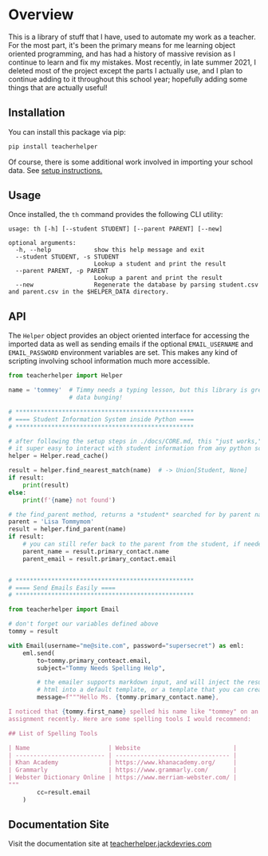# Overview

This is a library of stuff that I have, used to automate my work as a teacher.
For the most part, it's been the primary means for me learning object oriented
programming, and has had a history of massive revision as I continue to learn
and fix my mistakes. Most recently, in late summer 2021, I deleted most of the
project except the parts I actually use, and I plan to continue adding to it
throughout this school year; hopefully adding some things that are actually
useful!

## Installation

You can install this package via pip:

```bash
pip install teacherhelper
```

Of course, there is some additional work involved in importing your school
data. See [setup instructions.](https://teacherhelper.jackdevries.com/setup/)

## Usage

Once installed, the `th` command provides the following CLI utility:

```
usage: th [-h] [--student STUDENT] [--parent PARENT] [--new]

optional arguments:
  -h, --help            show this help message and exit
  --student STUDENT, -s STUDENT
                        Lookup a student and print the result
  --parent PARENT, -p PARENT
                        Lookup a parent and print the result
  --new                 Regenerate the database by parsing student.csv and parent.csv in the $HELPER_DATA directory.
```

## API

The `Helper` object provides an object oriented interface for accessing
the imported data as well as sending emails if the optional `EMAIL_USERNAME`
and `EMAIL_PASSWORD` environment variables are set. This makes any kind of
scripting involving school information much more accessible.

```python
from teacherhelper import Helper

name = 'tommey'  # Timmy needs a typing lesson, but this library is great for
                 # data bunging!

# **************************************************
# ==== Student Information System inside Python ====
# **************************************************

# after following the setup steps in ./docs/CORE.md, this "just works," making
# it super easy to interact with student information from any python script
helper = Helper.read_cache()

result = helper.find_nearest_match(name)  # -> Union[Student, None]
if result:
    print(result)
else:
    print(f'{name} not found')

# the find_parent method, returns a *student* searched for by parent name
parent = 'Lisa Tommymom'
result = helper.find_parent(name)
if result:
    # you can still refer back to the parent from the student, if needed
    parent_name = result.primary_contact.name
    parent_email = result.primary_contact.email


# **************************************************
# ==== Send Emails Easily ====
# **************************************************

from teacherhelper import Email

# don't forget our variables defined above
tommy = result

with Email(username="me@site.com", password="supersecret") as eml:
    eml.send(
        to=tommy.primary_conteact.email,
        subject="Tommy Needs Spelling Help",

        # the emailer supports markdown input, and will inject the resulting
        # html into a default template, or a template that you can create!
        message=f"""Hello Ms. {tommy.primary_contact.name},

I noticed that {tommy.first_name} spelled his name like "tommey" on an
assignment recently. Here are some spelling tools I would recommend:

## List of Spelling Tools

| Name                      | Website                          |
| ------------------------- | -------------------------------- |
| Khan Academy              | https://www.khanacademy.org/     |
| Grammarly                 | https://www.grammarly.com/       |
| Webster Dictionary Online | https://www.merriam-webster.com/ |
"""
        cc=result.email
    )
```

## Documentation Site

Visit the documentation site at [teacherhelper.jackdevries.com](https://teacherhelper.jackdevries.com/)
